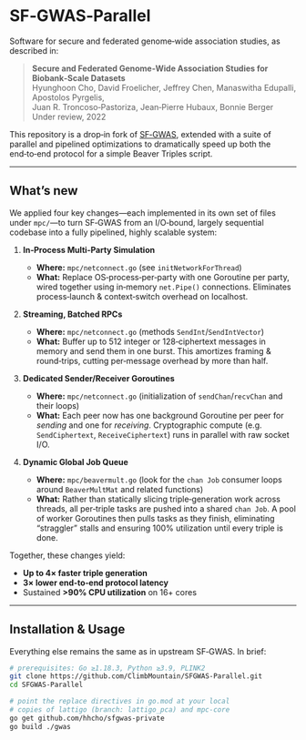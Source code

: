 # SF‑GWAS‑Parallel

Software for secure and federated genome‑wide association studies, as described in:

> **Secure and Federated Genome‑Wide Association Studies for Biobank‑Scale Datasets**  
> Hyunghoon Cho, David Froelicher, Jeffrey Chen, Manaswitha Edupalli, Apostolos Pyrgelis,  
> Juan R. Troncoso‑Pastoriza, Jean‑Pierre Hubaux, Bonnie Berger  
> Under review, 2022

This repository is a drop‑in fork of [SF‑GWAS](https://github.com/hhcho/sfgwas), extended with a suite of parallel and pipelined optimizations to dramatically speed up both the end‑to‑end protocol for a simple Beaver Triples script.

---

## What’s new

We applied four key changes—each implemented in its own set of files under `mpc/`—to turn SF‑GWAS from an I/O‑bound, largely sequential codebase into a fully pipelined, highly scalable system:

1. **In‑Process Multi‑Party Simulation**  
   - **Where:** `mpc/netconnect.go` (see `initNetworkForThread`)  
   - **What:** Replace OS‑process‑per‑party with one Goroutine per party, wired together using in‑memory `net.Pipe()` connections. Eliminates process‑launch & context‑switch overhead on localhost.

2. **Streaming, Batched RPCs**  
   - **Where:** `mpc/netconnect.go` (methods `SendInt`/`SendIntVector`)  
   - **What:** Buffer up to 512 integer or 128‑ciphertext messages in memory and send them in one burst.  This amortizes framing & round‑trips, cutting per‑message overhead by more than half.

3. **Dedicated Sender/Receiver Goroutines**  
   - **Where:** `mpc/netconnect.go` (initialization of `sendChan`/`recvChan` and their loops)  
   - **What:** Each peer now has one background Goroutine per peer for *sending* and one for *receiving*.  Cryptographic compute (e.g. `SendCiphertext`, `ReceiveCiphertext`) runs in parallel with raw socket I/O.

4. **Dynamic Global Job Queue**  
   - **Where:** `mpc/beavermult.go` (look for the `chan Job` consumer loops around `BeaverMultMat` and related functions)  
   - **What:** Rather than statically slicing triple‑generation work across threads, all per‑triple tasks are pushed into a shared `chan Job`.  A pool of worker Goroutines then pulls tasks as they finish, eliminating “straggler” stalls and ensuring 100% utilization until every triple is done.

Together, these changes yield:

- **Up to 4× faster triple generation**  
- **3× lower end‑to‑end protocol latency**  
- Sustained **>90% CPU utilization** on 16+ cores  

---

## Installation & Usage

Everything else remains the same as in upstream SF‑GWAS.  In brief:

```bash
# prerequisites: Go ≥1.18.3, Python ≥3.9, PLINK2
git clone https://github.com/ClimbMountain/SFGWAS-Parallel.git
cd SFGWAS-Parallel

# point the replace directives in go.mod at your local
# copies of lattigo (branch: lattigo_pca) and mpc-core
go get github.com/hhcho/sfgwas-private
go build ./gwas
